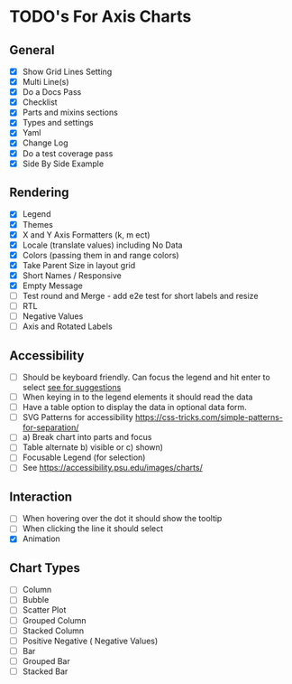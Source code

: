 # TODO's For Axis Charts

## General

- [x] Show Grid Lines Setting
- [x] Multi Line(s)
- [x] Do a Docs Pass
- [x] Checklist
- [x] Parts and mixins sections
- [x] Types and settings
- [x] Yaml
- [x] Change Log
- [x] Do a test coverage pass
- [x] Side By Side Example

## Rendering

- [x] Legend
- [x] Themes
- [x] X and Y Axis Formatters (k, m ect)
- [x] Locale (translate values) including No Data
- [x] Colors (passing them in and range colors)
- [x] Take Parent Size in layout grid
- [x] Short Names / Responsive
- [x] Empty Message
- [ ] Test round and Merge - add e2e test for short labels and resize
- [ ] RTL
- [ ] Negative Values
- [ ] Axis and Rotated Labels

## Accessibility

- [ ] Should be keyboard friendly. Can focus the legend and hit enter to select [see for suggestions](https://github.com/infor-design/enterprise/issues/6074)
- [ ] When keying in to the legend elements it should read the data
- [ ] Have a table option to display the data in optional data form.
- [ ] SVG Patterns for accessibility https://css-tricks.com/simple-patterns-for-separation/
- [ ] a) Break chart into parts and focus
- [ ] Table alternate b) visible or c) shown)
- [ ] Focusable Legend (for selection)
- [ ] See https://accessibility.psu.edu/images/charts/

## Interaction

- [ ] When hovering over the dot it should show the tooltip
- [ ] When clicking the line it should select
- [x] Animation

## Chart Types

- [ ] Column
- [ ] Bubble
- [ ] Scatter Plot
- [ ] Grouped Column
- [ ] Stacked Column
- [ ] Positive Negative ( Negative Values)
- [ ] Bar
- [ ] Grouped Bar
- [ ] Stacked Bar
